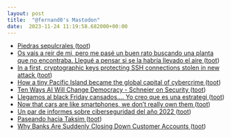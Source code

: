 ```yaml
---
layout: post
title:  "@fernand0's Mastodon"
date:  2023-11-24 11:19:58.682000+00:00
---
```

*  [Piedras sepulcrales ](https://www.flickr.com/photos/fernand0/53339802070) ([toot](https://mastodon.social/@fernand0/111465254006394849))
*  [Os vais a reir de mi, pero me pasé un buen rato buscando una planta que no encontraba. Llegué a pensar si se la habría llevado el aire ](https://mastodon.social/@fernand0/111465207915954184) ([toot](https://mastodon.social/@fernand0/111465207915954184))
*  [In a first, cryptographic keys protecting SSH connections stolen in new attack ](https://arstechnica.com/security/2023/11/hackers-can-steal-ssh-cryptographic-keys-in-new-cutting-edge-attack) ([toot](https://mastodon.social/@fernand0/111465203704704180))
*  [How a tiny Pacific Island became the global capital of cybercrime ](https://www.technologyreview.com/2023/11/02/1082798/tiny-pacific-island-global-capital-cybercrime) ([toot](https://mastodon.social/@fernand0/111464947992917839))
*  [Ten Ways AI Will Change Democracy - Schneier on Security ](https://www.schneier.com/blog/archives/2023/11/ten-ways-ai-will-change-democracy.htm) ([toot](https://mastodon.social/@fernand0/111464799058167678))
*  [Llegamos al black Friday cansados.... Yo creo que es una estrategi ](https://mastodon.social/@fernand0/111464472784170564) ([toot](https://mastodon.social/@fernand0/111464472784170564))
*  [Now that cars are like smartphones, we don’t really own them ](https://www.washingtonpost.com/technology/2023/11/10/car-right-to-repair) ([toot](https://mastodon.social/@fernand0/111463118314445510))
*  [Un par de informes sobre ciberseguridad del año 2022 ](https://fernand0.github.io//informes-2022) ([toot](https://mastodon.social/@fernand0/111463086224463662))
*  [Paseando hacia Taksim ](https://avecesunafoto.wordpress.com/2023/11/23/paseando-hacia-taksim) ([toot](https://mastodon.social/@fernand0/111461326215508956))
*  [Why Banks Are Suddenly Closing Down Customer Accounts ](https://www.nytimes.com/2023/11/05/business/banks-accounts-close-suddenly.htm) ([toot](https://mastodon.social/@fernand0/111461303225639629))
